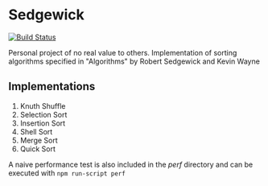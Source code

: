 # Sedgewick
[![Build Status](https://travis-ci.org/garrettheaver/sedgewick.svg?branch=master)](https://travis-ci.org/garrettheaver/sedgewick)

Personal project of no real value to others. Implementation of sorting algorithms specified in "Algorithms" by Robert Sedgewick and Kevin Wayne

## Implementations

1. Knuth Shuffle
2. Selection Sort
3. Insertion Sort
4. Shell Sort
5. Merge Sort
6. Quick Sort

A naive performance test is also included in the *perf* directory and can be executed with `npm run-script perf`

